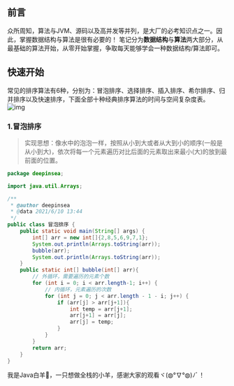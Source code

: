 ﻿## 前言
众所周知，算法与JVM、源码以及高并发等并列，是大厂的必考知识点之一。因此，掌握数据结构与算法是很有必要的！
笔记分为**数据结构**与**算法**两大部分，从最基础的算法开始，从零开始掌握，争取每天能够学会一种数据结构/算法即可。
## 快速开始
常见的排序算法有6种，分别为：冒泡排序、选择排序、插入排序、希尔排序、归并排序以及快速排序，下面全部十种经典排序算法的时间与空间复杂度表。
![img](https://img-blog.csdnimg.cn/img_convert/3af26595b2dbc49047a0c66e7ad4fd0f.png)
### 1.冒泡排序

> 实现思想：像水中的泡泡一样，按照从小到大或者从大到小的顺序(一般是从小到大)，依次将每一个元素遍历对比后面的元素取出来最小(大)的放到最前面的位置。

```java
package deepinsea;

import java.util.Arrays;

/**
 * @author deepinsea
 * @data 2021/6/10 13:44
 */
public class 冒泡排序 {
    public static void main(String[] args) {
        int[] arr = new int[]{2,8,5,6,9,7,1};
        System.out.println(Arrays.toString(arr));
        bubble(arr);	
        System.out.println(Arrays.toString(arr));
    }
    public static int[] bubble(int[] arr){
        // 外循环，需要遍历的元素个数
        for (int i = 0; i < arr.length-1; i++) {
            // 内循环，元素遍历的次数
            for (int j = 0; j < arr.length - 1 - i; j++) {
                if (arr[j] > arr[j+1]){
                    int temp = arr[j+1];
                    arr[j+1] = arr[j];
                    arr[j] = temp;
                }
            }
        }
        return arr;
    }
}
```

我是Java白羊🐏，一只想做全栈的小羊，感谢大家的观看ヾ(◍°∇°◍)ﾉﾞ！

